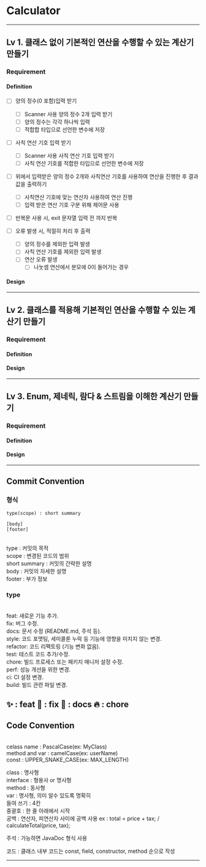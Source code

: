 # Calculator

---
## Lv 1. 클래스 없이 기본적인 연산을 수행할 수 있는 계산기 만들기

### Requirement

#### Definition
- [ ] 양의 정수(0 포함)입력 받기
  - [ ] Scanner 사용 양의 정수 2개 입력 받기
  - [ ] 양의 정수는 각각 하나씩 입력
  - [ ] 적합합 타입으로 선언한 변수에 저장

- [ ] 사칙 연산 기호 입력 받기
  - [ ] Scanner 사용 사칙 연산 기호 입력 받기
  - [ ] 사칙 연산 기호를 적합한 타입으로 선언한 변수에 저장

- [ ] 위에서 입력받은 양의 정수 2개와 사칙연산 기호를 사용하여 연산을 진행한 후 결과값을 출력하기
  - [ ] 사칙연산 기호에 맞는 연산자 사용하여 연산 진행
  - [ ] 입력 받은 연산 기호 구분 위해 제어문 사용

- [ ] 반복문 사용 시, exit 문자열 입력 전 까지 반복

- [ ] 오류 발생 시, 적절히 처리 후 출력
  - [ ] 양의 정수를 제외한 입력 발생
  - [ ] 사칙 연산 기호를 제외한 입력 발생
  - [ ] 연산 오류 발생
    - [ ] 나눗셈 연산에서 분모에 0이 들어가는 경우

#### Design

---
## Lv 2. 클래스를 적용해 기본적인 연산을 수행할 수 있는 계산기 만들기

### Requirement

#### Definition

#### Design

---
## Lv 3. Enum, 제네릭, 람다 & 스트림을 이해한 계산기 만들기

### Requirement

#### Definition

#### Design



---
## Commit Convention

### 형식

```
type(scope) : short summary

[body] 
[footer]
```

<br>type : 커밋의 목적
<br>scope : 변경된 코드의 범위
<br>short summary : 커밋의 간략한 설명
<br>body : 커밋의 자세한 설명
<br>footer : 부가 정보

### type

<br>feat: 새로운 기능 추가.
<br>fix: 버그 수정.
<br>docs: 문서 수정 (README.md, 주석 등).
<br>style: 코드 포맷팅, 세미콜론 누락 등 기능에 영향을 미치지 않는 변경.
<br>refactor: 코드 리팩토링 (기능 변화 없음).
<br>test: 테스트 코드 추가/수정.
<br>chore: 빌드 프로세스 또는 패키지 매니저 설정 수정.
<br>perf: 성능 개선을 위한 변경.
<br>ci: CI 설정 변경.
<br>build: 빌드 관련 파일 변경.

✨ : feat
🐛 : fix
📝 : docs
🔥 : chore
---

## Code Convention

<br>celass name : PascalCase(ex: MyClass)
<br>method and var : camelCase(ex: userName)
<br>const : UPPER_SNAKE_CASE(ex: MAX_LENGTH)

class : 명사형
<br>interface : 형용사 or 명사형
<br>method : 동사형
<br>var : 명사형, 의미 알수 있도록 명확히
<br>들여 쓰기 : 4칸
<br>중괄호 : 한 줄 아래에서 시작
<br>공백 : 연산자, 피연산자 사이에 공백 사용 ex : total = price + tax; / calculateTotal(price, tax);

주석 : 가능하면 JavaDoc 형식 사용

코드 : 클래스 내부 코드는 const, field, constructor, method 순으로 작성

---